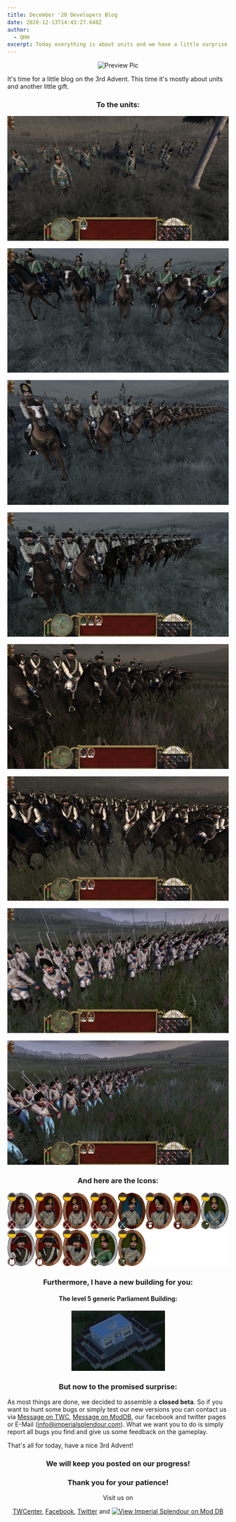 ```yaml
---
title: December '20 Developers Blog
date: 2020-12-13T14:43:27.648Z
author:
  - QHH
excerpt: Today everything is about units and we have a little surprise!
---
```

<center>

![Preview Pic](static/preview-december-20-blog2.png "Preview Pic")

</center>

It's time for a little blog on the 3rd Advent. This time it's mostly about units and another little gift. 

<center>

### To the units:

</center>

![Tiroler Windbüchse Schützen](../_img/20201018151507_1.jpg "Tiroler Windbüchse Schützen")

![Cheveauxlegers 'Kaiser'](../_img/20201031153150_1.jpg "Cheveauxlegers 'Kaiser'")

![Cheveauxlegers](../_img/20201031153212_1.jpg "Cheveauxlegers")

![Dragoner](../_img/20201101201655_1.jpg "Dragoner")

![Cuirassiers](../_img/20201103211827_1.jpg "Cuirassiers")

![Carabiniers 'Kaiser'](../_img/20201103211836_1.jpg "Carabiniers 'Kaiser'")

![Deutsche Grenadiers](../_img/20201122203928_1.jpg "Deutsche Grenadiers")

![Hungarian Grenadiers](../_img/20201122203941_1.jpg "Hungarian Grenadiers")

<center>

### And here are the Icons:

![Unit Icons](../_img/austria-unit-icons.png "Unit Icons")

### Furthermore, I have a new building for you:

#### The level 5 generic Parliament Building:

![lvl 5 Parliament](../_img/gov-lvl-5-parliament.png "lvl 5 Parliament")

### But now to the promised surprise:

</center>

As most things are done, we decided to assemble a **closed beta**. So if you want to hunt some bugs or simply test our new versions you can contact us via [Message on TWC](https://www.twcenter.net/forums/private.php?do=newpm&u=120089), [Message on ModDB](https://www.moddb.com/messages/compose?to=QuintusHortensius), our facebook and twitter pages or E-Mail (info@imperialsplendour.com). What we want you to do is simply report all bugs you find and give us some feedback on the gameplay.

That's all for today, have a nice 3rd Advent!

<center>

### We will keep you posted on our progress!

### Thank you for your patience!

Visit us on 

[TWCenter](http://www.twcenter.net/forums/forumdisplay.php?1138-Imperial-Splendour), [Facebook](https://www.facebook.com/imperialsplendour/), [Twitter](https://twitter.com/SplendourTeam) and [![View Imperial Splendour on Mod DB](https://button.moddb.com/popularity/medium/mods/20800.png)](https://www.moddb.com/mods/imperial-splendour)

</center>